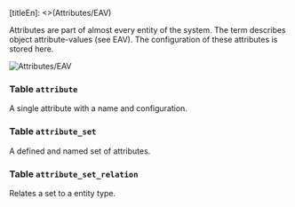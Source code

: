 [titleEn]: <>(Attributes/EAV)

Attributes are part of almost every entity of the system. The term describes object attribute-values (see EAV). The configuration of these attributes is stored here.

![Attributes/EAV](./dist/erm-shopware-core-framework-attribute.svg)


### Table `attribute`

A single attribute with a name and configuration.


### Table `attribute_set`

A defined and named set of attributes.


### Table `attribute_set_relation`

Relates a set to a entity type.



